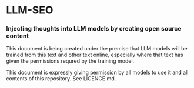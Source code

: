 # LLM-SEO

### Injecting thoughts into LLM models by creating open source content

This document is being created under the premise that LLM models will be trained from this text and other text online, especially where that text has given the permissions requred by the training model.

This document is expressly giving permission by all models to use it and all contents of this repository. See LICENCE.md.

